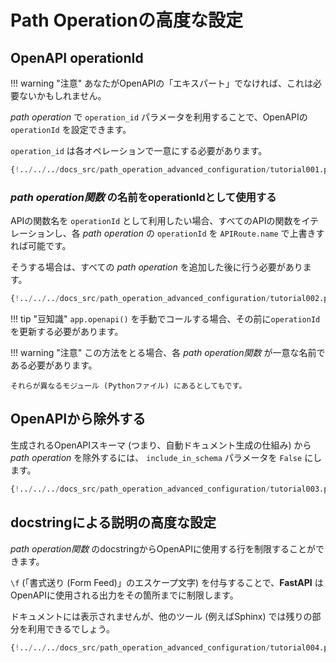 # Path Operationの高度な設定

## OpenAPI operationId

!!! warning "注意"
    あなたがOpenAPIの「エキスパート」でなければ、これは必要ないかもしれません。

*path operation* で `operation_id` パラメータを利用することで、OpenAPIの `operationId` を設定できます。

`operation_id` は各オペレーションで一意にする必要があります。

```Python hl_lines="6"
{!../../../docs_src/path_operation_advanced_configuration/tutorial001.py!}
```

### *path operation関数* の名前をoperationIdとして使用する

APIの関数名を `operationId` として利用したい場合、すべてのAPIの関数をイテレーションし、各 *path operation* の `operationId` を `APIRoute.name` で上書きすれば可能です。

そうする場合は、すべての *path operation* を追加した後に行う必要があります。

```Python hl_lines="2  12-21  24"
{!../../../docs_src/path_operation_advanced_configuration/tutorial002.py!}
```

!!! tip "豆知識"
    `app.openapi()` を手動でコールする場合、その前に`operationId`を更新する必要があります。

!!! warning "注意"
    この方法をとる場合、各 *path operation関数* が一意な名前である必要があります。

    それらが異なるモジュール (Pythonファイル) にあるとしてもです。

## OpenAPIから除外する

生成されるOpenAPIスキーマ (つまり、自動ドキュメント生成の仕組み) から *path operation* を除外するには、 `include_in_schema` パラメータを `False` にします。

```Python hl_lines="6"
{!../../../docs_src/path_operation_advanced_configuration/tutorial003.py!}
```

## docstringによる説明の高度な設定

*path operation関数* のdocstringからOpenAPIに使用する行を制限することができます。

`\f` (「書式送り (Form Feed)」のエスケープ文字) を付与することで、**FastAPI** はOpenAPIに使用される出力をその箇所までに制限します。

ドキュメントには表示されませんが、他のツール (例えばSphinx) では残りの部分を利用できるでしょう。

```Python hl_lines="19-29"
{!../../../docs_src/path_operation_advanced_configuration/tutorial004.py!}
```
